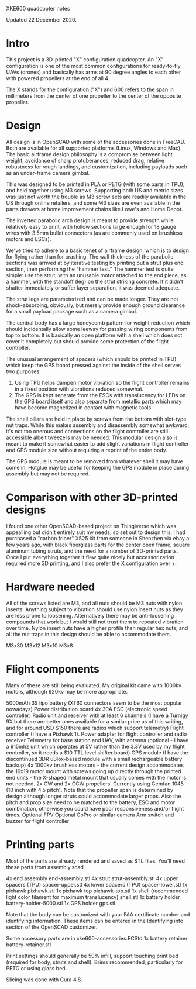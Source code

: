 XKE600 quadcopter notes

Updated 22 December 2020.

Intro
=====

This project is a 3D-printed "X" configuration quadcopter. An "X" configuration is one of the most common
configurations for ready-to-fly UAVs (drones) and basically has arms at 90 degree angles to each other
with powered propellers at the end of all 4.

The X stands for the configuration ("X") and 600 refers to the span in millimeters from the center of
one propeller to the center of the opposite propeller.

Design
======

All design is in OpenSCAD with some of the accessories done in FreeCAD. Both are available for all
supported platforms (Linux, Windows and Mac). The basic airframe design philosophy is a compromise
between light weight, avoidance of sharp protuberances, reduced drag, relative robustness for rough
landings, and customization, including payloads such as an under-frame camera gimbal.

This was designed to be printed in PLA or PETG (with some parts in TPU), and held together using M3 
screws. Supporting both US and metric sizes was just not worth the trouble as M3 screw sets are 
readily available in the US through online retailers, and some M3 sizes are even available in the
parts drawers at home improvement chains like Lowe's and Home Depot.

The inverted parabolic arch design is meant to provide strength while relatively easy to print,
with hollow sections large enough for 18 gauge wires with 3.5mm bullet connectors (as are commonly
used on brushless motors and ESCs).

We've tried to adhere to a basic tenet of airframe design, which is to design for flying rather
than for crashing. The wall thickness of the parabolic sections was arrived at by iterative testing
by printing out a strut plus end section, then performing the "hammer test." The hammer test is
quite simple: use the strut, with an unusable motor attached to the end piece, as a hammer, with
the standoff (leg) on the strut striking concrete. If it didn't shatter immediately or suffer layer
separation, it was deemed adequate.

The strut legs are parameterized and can be made longer. They are not shock-absorbing, obviously,
but merely provide enough ground clearance for a small payload package such as a camera gimbal.

The central body has a large honeycomb pattern for weight reduction which should incidentally
allow some leeway for passing wiring components from top to bottom. It is basically an open
platform with a shell which does not cover it completely but should provide some protection
of the flight controller.

The unusual arrangement of spacers (which should be printed in TPU) which keep the GPS board
pressed against the inside of the shell serves two purposes:
1. Using TPU helps dampen motor vibration so the flight controller remains in a fixed position
   with vibrations reduced somewhat.
2. The GPS is kept separate from the ESCs with translucency for LEDs on the GPS board itself
   and also separate from metallic parts which may have become magnetized in contact with
   magnetic tools.

 The shell pillars are held in place by screws from the bottom with slot-type nut traps. While
 this makes assembly and disassembly somewhat awkward, it's not too onerous and connections on
 the flight controller are still accessible albeit tweezers may be needed. This modular design
 also is meant to make it somewhat easier to add slight variations in flight controller and
 GPS module size without requiring a reprint of the entire body.
 
 The GPS module is meant to be removed from whatever shell it may have come in. Hotglue may
 be useful for keeping the GPS module in place during assembly but may not be required.
 
Comparison with other 3D-printed designs
========================================
 
 I found one other OpenSCAD-based project on Thingiverse which was appealling but didn't
 entirely suit my needs, so set out to design this. I had purchased a "carbon friber"
 X525 kit from someone in Shenzhen via ebay a few years ago, with black fiberglass parts
 for the center open frame, square aluminum tubing struts, and the need for a number of
 3D-printed parts. Once I put everything together it flew quite nicely but accessorization
 required more 3D printing, and I also prefer the X configuration over +.
 
Hardware needed
===============
 
 All of the screws listed are M3, and all nuts should be M3 nuts with nylon inserts. Anything
 subject to vibration should use nylon insert nuts as they are less prone to loosening. Alternatively
 there may be anti-loosening compounds that work but I would still not trust them to repeated 
 vibration over time. Nylon insert nuts have a higher profile than regular hex nuts, and all the
 nut traps in this design should be able to accommodate them.
 
 M3x30
 M3x12
 M3x10
 M3x8
 
Flight components
=================
 
 Many of these are still being evaluated. My original kit came with 1000kv motors, although 920kv
 may be more appropriate.
 
 5000mAh 3S lipo battery (XT60 connectors seem to be the most popular nowadays)
 Power distribution board
 4x 30A ESC (electronic speed controller)
 Radio unit and receiver with at least 6 channels (I have a Turnigy 9X but there are better ones 
 available for a similar price as of this writing, and for around USD $150 there are radios which
 support telemetry)
 Flight controller (I have a Pixhawk 1).
 Power adapter for flight controller and radio receiver
 Telemetry for base station and UAV, with antenna (optional - I have a 915mhz unit which operates
 at 5V rather than the 3.3V used by my flight controller, so it needs a $10 TTL level shifter
 board)
 GPS module (I have the discontinued 3DR uBlox-based module with a small rechargeable battery backup)
 4x 1000kv brushless motors - the current design accommodates the 16x19 motor mount with screws going
 up directly through the printed end units - the X-shaped metal mount that usually comes with the motor
 is not needed.
 2x CW and 2x CCW propellers. Currently using Gemfan 1045 (10 inch with 4.5 pitch). Note that the propeller
 span is determined by design although longer struts could accommodate larger props. Also the pitch and
 prop size need to be matched to the battery, ESC and motor combination, otherwise you could have poor
 responsiveness and/or flight times.
 Optional FPV
 Optional GoPro or similar camera
 Arm switch and buzzer for flight controller
 
Printing parts
==============
 
Most of the parts are already rendered and saved as STL files. You'll need these parts from assembly.scad

 4x end assembly			end-assembly.stl
 4x strut					strut-assembly.stl
 4x upper spacers (TPU) 	spacer-upper.stl
 4x lower spacers (TPU) 	spacer-lower.stl
 1x pixhawk 				pixhawk.stl
 1x pixhawk top				pixhawk-top.stl
 1x shell (recommended light color filament for maximum translucency)
							shell.stl
 1x battery holder			battery-holder-5000.stl
 1x GPS holder				gps.stl
 
Note that the body can be customized with your FAA certificate number and identifying information.
These items can be entered in the Identifying info section of the OpenSCAD customizer.

Some accessory parts are in xke600-accessories.FCStd
 1x battery retainer		battery-retainer.stl
 
Print settings should generally be 50% infill, support touching print bed (required for body, struts and shell).
Brims recommended, particularly for PETG or using glass bed.

Slicing was done with Cura 4.8.

 